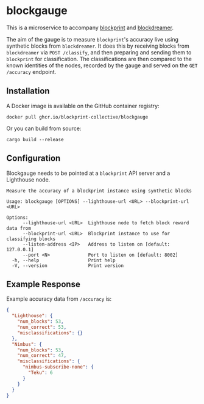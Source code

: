 blockgauge
==========

This is a microservice to accompany [blockprint][] and [blockdreamer][].

The aim of the gauge is to measure `blockprint`'s accuracy live using synthetic blocks from
`blockdreamer`. It does this by receiving blocks from `blockdreamer` via `POST /classify`, and then
preparing and sending them to `blockprint` for classification. The classifications are then
compared to the known identities of the nodes, recorded by the gauge and served on the
`GET /accuracy` endpoint.

## Installation

A Docker image is available on the GitHub container registry:

```
docker pull ghcr.io/blockprint-collective/blockgauge
```

Or you can build from source:

```
cargo build --release
```

## Configuration

Blockgauge needs to be pointed at a `blockprint` API server and a Lighthouse node.

```
Measure the accuracy of a blockprint instance using synthetic blocks

Usage: blockgauge [OPTIONS] --lighthouse-url <URL> --blockprint-url <URL>

Options:
      --lighthouse-url <URL>  Lighthouse node to fetch block reward data from
      --blockprint-url <URL>  Blockprint instance to use for classifying blocks
      --listen-address <IP>   Address to listen on [default: 127.0.0.1]
      --port <N>              Port to listen on [default: 8002]
  -h, --help                  Print help
  -V, --version               Print version
```

## Example Response

Example accuracy data from `/accuracy` is:

```json
{
  "Lighthouse": {
    "num_blocks": 53,
    "num_correct": 53,
    "misclassifications": {}
  },
  "Nimbus": {
    "num_blocks": 53,
    "num_correct": 47,
    "misclassifications": {
      "nimbus-subscribe-none": {
        "Teku": 6
      }
    }
  }
}
```

[blockprint]: https://github.com/sigp/blockprint
[blockdreamer]: https://github.com/blockprint-collective/blockdreamer
